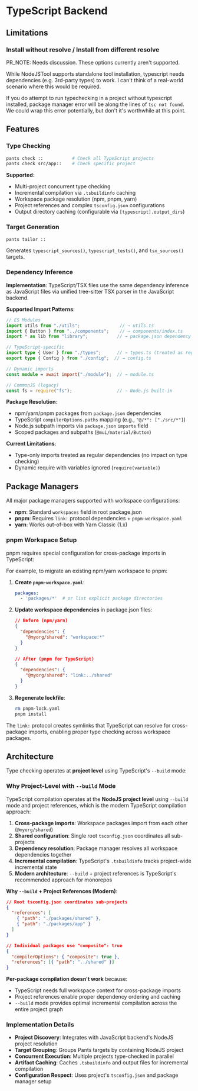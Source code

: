 # TypeScript Backend

## Limitations

### Install without resolve / Install from different resolve

PR_NOTE: Needs discussion. These options currently aren't supported. 

While NodeJSTool supports standalone tool installation, typescript needs dependencies (e.g. 3rd-party types) to work.
I can't think of a real-world scenario where this would be required. 

If you do attempt to run typechecking in a project without typescript installed, package manager error will be along the lines of
`tsc not found`. We could wrap this error potentially, but don't it's worthwhile at this point.

## Features

### Type Checking
```bash
pants check ::           # Check all TypeScript projects  
pants check src/app::    # Check specific project
```

**Supported**:
- Multi-project concurrent type checking
- Incremental compilation via `.tsbuildinfo` caching  
- Workspace package resolution (npm, pnpm, yarn)
- Project references and complex `tsconfig.json` configurations
- Output directory caching (configurable via `[typescript].output_dirs`)

### Target Generation  
```bash
pants tailor ::
```
Generates `typescript_sources()`, `typescript_tests()`, and `tsx_sources()` targets.

### Dependency Inference

**Implementation**: TypeScript/TSX files use the same dependency inference as JavaScript files via unified tree-sitter TSX parser in the JavaScript backend.

**Supported Import Patterns**:
```typescript
// ES Modules
import utils from "./utils";               // → utils.ts
import { Button } from "../components";    // → components/index.ts
import * as lib from "library";           // → package.json dependency

// TypeScript-specific  
import type { User } from "./types";      // → types.ts (treated as regular dependency)
export type { Config } from "./config";  // → config.ts

// Dynamic imports
const module = await import("./module");  // → module.ts

// CommonJS (legacy)
const fs = require("fs");                 // → Node.js built-in
```

**Package Resolution**:
- npm/yarn/pnpm packages from `package.json` dependencies
- TypeScript `compilerOptions.paths` mapping (e.g., `"@/*": ["./src/*"]`)
- Node.js subpath imports via `package.json` `imports` field
- Scoped packages and subpaths (`@mui/material/Button`)

**Current Limitations**:
- Type-only imports treated as regular dependencies (no impact on type checking)
- Dynamic require with variables ignored (`require(variable)`)

## Package Managers

All major package managers supported with workspace configurations:

- **npm**: Standard `workspaces` field in root package.json
- **pnpm**: Requires `link:` protocol dependencies + `pnpm-workspace.yaml`  
- **yarn**: Works out-of-box with Yarn Classic (1.x)

### pnpm Workspace Setup

pnpm requires special configuration for cross-package imports in TypeScript:

For example, to migrate an existing npm/yarn workspace to pnpm:

1. **Create `pnpm-workspace.yaml`**:
   ```yaml
   packages:
     - 'packages/*'  # or list explicit package directories
   ```

2. **Update workspace dependencies** in package.json files:
   ```json
   // Before (npm/yarn)
   {
     "dependencies": {
       "@myorg/shared": "workspace:*"
     }
   }
   
   // After (pnpm for TypeScript)
   {
     "dependencies": {
       "@myorg/shared": "link:../shared"
     }
   }
   ```

3. **Regenerate lockfile**:
   ```bash
   rm pnpm-lock.yaml
   pnpm install
   ```

The `link:` protocol creates symlinks that TypeScript can resolve for cross-package imports, enabling proper type checking across workspace packages.

## Architecture

Type checking operates at **project level** using TypeScript's `--build` mode:

### Why Project-Level with `--build` Mode

TypeScript compilation operates at the **NodeJS project level** using `--build` mode and project references, which is the modern TypeScript compilation approach:

1. **Cross-package imports**: Workspace packages import from each other (`@myorg/shared`)
2. **Shared configuration**: Single root `tsconfig.json` coordinates all sub-projects
3. **Dependency resolution**: Package manager resolves all workspace dependencies together
4. **Incremental compilation**: TypeScript's `.tsbuildinfo` tracks project-wide incremental state
5. **Modern architecture**: `--build` + project references is TypeScript's recommended approach for monorepos

**Why `--build` + Project References (Modern)**:
```json
// Root tsconfig.json coordinates sub-projects
{
  "references": [
    { "path": "./packages/shared" },
    { "path": "./packages/app" }
  ]
}

// Individual packages use "composite": true
{
  "compilerOptions": { "composite": true },
  "references": [{ "path": "../shared" }]
}
```

**Per-package compilation doesn't work** because:
- TypeScript needs full workspace context for cross-package imports
- Project references enable proper dependency ordering and caching
- `--build` mode provides optimal incremental compilation across the entire project graph

### Implementation Details

- **Project Discovery**: Integrates with JavaScript backend's NodeJS project resolution
- **Target Grouping**: Groups Pants targets by containing NodeJS project  
- **Concurrent Execution**: Multiple projects type-checked in parallel
- **Artifact Caching**: Caches `.tsbuildinfo` and output files for incremental compilation
- **Configuration Respect**: Uses project's `tsconfig.json` and package manager setup

  